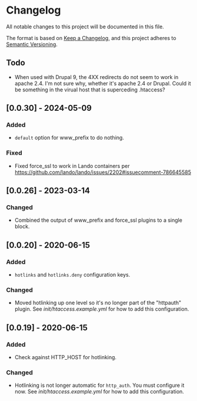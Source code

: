 # Changelog

All notable changes to this project will be documented in this file.

The format is based on [Keep a Changelog](https://keepachangelog.com/en/1.0.0/),
and this project adheres to [Semantic Versioning](https://semver.org/spec/v2.0.0.html).

## Todo

- When used with Drupal 9, the 4XX redirects do not seem to work in apache 2.4. I'm not sure why, whether it's apache 2.4 or Drupal. Could it be something in the virual host that is superceding .htaccess?

## [0.0.30] - 2024-05-09

### Added

- `default` option for www_prefix to do nothing.

### Fixed

- Fixed force_ssl to work in Lando containers per https://github.com/lando/lando/issues/2202#issuecomment-786645585

## [0.0.26] - 2023-03-14

### Changed

- Combined the output of www_prefix and force_ssl plugins to a single block.

## [0.0.20] - 2020-06-15

### Added

- `hotlinks` and `hotlinks.deny` configuration keys.

### Changed

- Moved hotlinking up one level so it's no longer part of the "httpauth" plugin. See _init/htaccess.example.yml_ for how to add this configuration.

## [0.0.19] - 2020-06-15

### Added

- Check against HTTP_HOST for hotlinking.

### Changed

- Hotlinking is not longer automatic for `http_auth`. You must configure it now. See _init/htaccess.example.yml_ for how to add this configuration.
